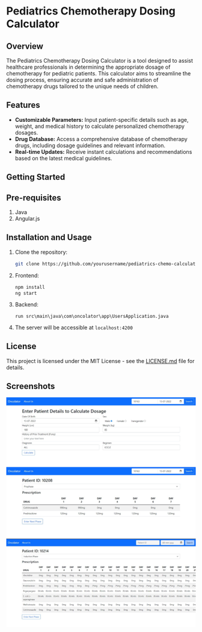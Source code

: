 # Pediatrics Chemotherapy Dosing Calculator


## Overview


The Pediatrics Chemotherapy Dosing Calculator is a tool designed to assist healthcare professionals in determining the appropriate dosage of chemotherapy for pediatric patients. This calculator aims to streamline the dosing process, ensuring accurate and safe administration of chemotherapy drugs tailored to the unique needs of children.


## Features


- **Customizable Parameters:** Input patient-specific details such as age, weight, and medical history to calculate personalized chemotherapy dosages.
- **Drug Database:** Access a comprehensive database of chemotherapy drugs, including dosage guidelines and relevant information.
- **Real-time Updates:** Receive instant calculations and recommendations based on the latest medical guidelines.


## Getting Started

## Pre-requisites
1. Java
2. Angular.js


## Installation and Usage


1. Clone the repository:


    ```bash
    git clone https://github.com/yourusername/pediatrics-chemo-calculator.git
    ```


2. Frontend:
    ```
    npm install
    ng start
    ```


3. Backend:
    ```
    run src\main\java\com\oncolator\app\UsersApplication.java
    ```


4. The server will be accessible at ``` localhost:4200 ```


## License


This project is licensed under the MIT License - see the [LICENSE.md](LICENSE.md) file for details.


## Screenshots

![Screenshot 3](screenshots/ss3.jpg)
![Screenshot 1](screenshots/ss1.jpg)
![Screenshot 2](screenshots/ss2.jpg)



